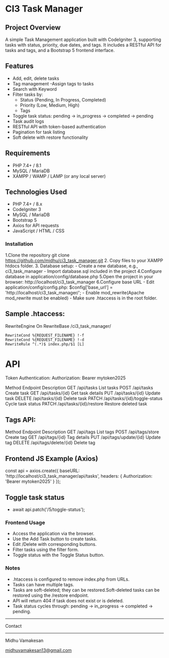#  CI3 Task Manager
## Project Overview
A simple Task Management application built with CodeIgniter 3, supporting tasks with status, priority, due dates, and tags. It includes a RESTful API for tasks and tags, and a Bootstrap 5 frontend interface.

## Features
   - Add, edit, delete tasks
   - Tag management -Assign tags to tasks
   - Search with Keyword
   - Filter tasks by:
        - Status (Pending, In Progress, Completed)
        - Priority (Low, Medium, High)
        - Tags
   - Toggle task status: pending -> in_progress -> completed -> pending 
   - Task audit logs
   - RESTful API with token-based authentication
   - Pagination for task listing
   - Soft delete with restore functionality

## Requirements
   - PHP 7.4+ / 8.1
   - MySQL / MariaDB
   - XAMPP / WAMP / LAMP (or any local server)

## Technologies Used
   - PHP 7.4+ / 8.x
   - CodeIgniter 3
   - MySQL / MariaDB
   - Bootstrap 5
   - Axios for API requests
   - JavaScript / HTML / CSS

### Installation
1.Clone the repository
    git clone https://github.com/midhu/ci3_task_manager.git
2. Copy files to your XAMPP htdocs folder.
3. Database setup:
    -   Create a new database, e.g., ci3_task_manager
    -   Import database.sql included in the project
4.Configure database in application/config/database.php
5.Open the project in your browser: http://localhost/ci3_task_manager
6.Configure base URL
    - Edit application/config/config.php:
        $config['base_url'] = 'http://localhost/ci3_task_manager/';
    - Enable mod_rewrite(Apache mod_rewrite must be enabled)
    - Make sure .htaccess is in the root folder.


## Sample .htaccess:

<IfModule mod_rewrite.c>
    RewriteEngine On
    RewriteBase /ci3_task_manager/

    RewriteCond %{REQUEST_FILENAME} !-f
    RewriteCond %{REQUEST_FILENAME} !-d
    RewriteRule ^(.*)$ index.php/$1 [L]
</IfModule>

# API


Token Authentication: Authorization: Bearer mytoken2025

Method	    Endpoint	                   Description
GET	       /api/tasks	                    List tasks
POST	   /api/tasks	                    Create task
GET	       /api/tasks/{id}	                Get task details
PUT	       /api/tasks/{id}	                Update task
DELETE	   /api/tasks/{id}	                Delete task
PATCH	   /api/tasks/{id}/toggle-status	Cycle task status
PATCH	   /api/tasks/{id}/restore	        Restore deleted task

## Tags API:

Method	     Endpoint	                    Description
GET	        /api/tags	                      List tags
POST	    /api/tags/store	                  Create tag
GET	        /api/tags/{id}	                  Tag details
PUT	        /api/tags/update/{id}	          Update tag
DELETE	     /api/tags/delete/{id}	          Delete tag



## Frontend JS Example (Axios)
const api = axios.create({
    baseURL: 'http://localhost/ci3_task_manager/api/tasks',
    headers: { Authorization: 'Bearer mytoken2025' }
});

## Toggle task status
   - await api.patch('/5/toggle-status');

### Frontend Usage
   - Access the application via the browser.
   - Use the Add Task button to create tasks.
   - Edit /Delete  with corresponding buttons.
   - Filter tasks using the filter form.
   - Toggle status with the Toggle Status button.
### Notes

 - .htaccess is configured to remove index.php from URLs.
 - Tasks can have multiple tags.
 - Tasks are soft-deleted; they can be restored.Soft-deleted tasks can be restored using the /restore endpoint.
 - API will return 404 if task does not exist or is deleted.
 - Task status cycles through: pending → in_progress → completed → pending.

***************
Contact
***************
   Midhu Vamakesan

   midhuvamakesan13@gmail.com

